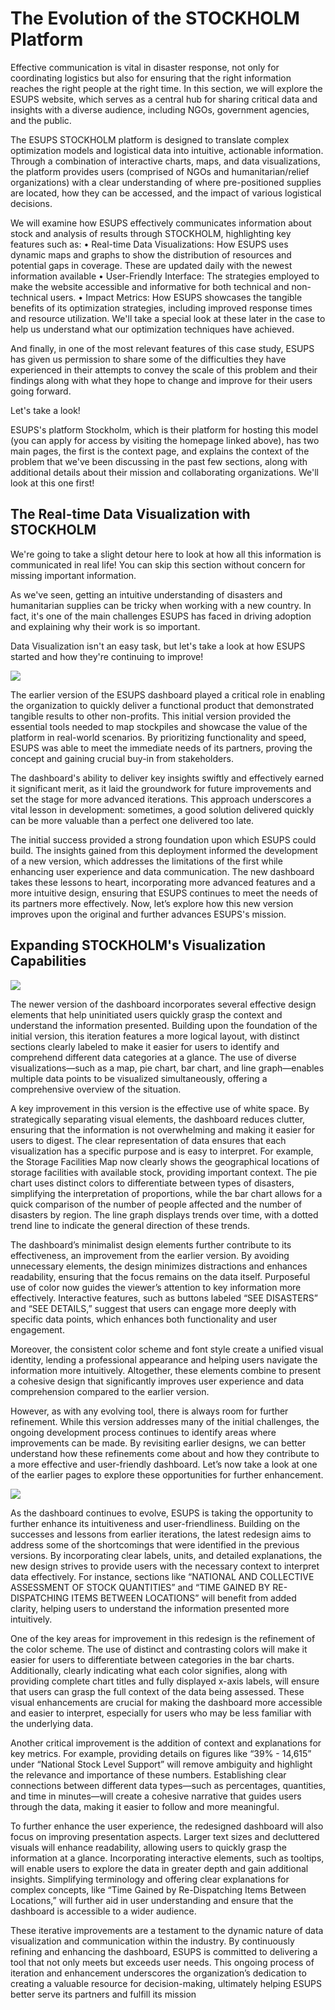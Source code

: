 # The Evolution of the STOCKHOLM Platform

Effective communication is vital in disaster response, not only for coordinating logistics but also for ensuring that the right information reaches the right people at the right time. In this section, we will explore the ESUPS website, which serves as a central hub for sharing critical data and insights with a diverse audience, including NGOs, government agencies, and the public.

The ESUPS STOCKHOLM platform is designed to translate complex optimization models and logistical data into intuitive, actionable information. Through a combination of interactive charts, maps, and data visualizations, the platform provides users (comprised of NGOs and humanitarian/relief organizations) with a clear understanding of where pre-positioned supplies are located, how they can be accessed, and the impact of various logistical decisions.

We will examine how ESUPS effectively communicates information about stock and analysis of results through STOCKHOLM, highlighting key features such as:
•	Real-time Data Visualizations: How ESUPS uses dynamic maps and graphs to show the distribution of resources and potential gaps in coverage. These are updated daily with the newest information available
•	User-Friendly Interface: The strategies employed to make the website accessible and informative for both technical and non-technical users.
•	Impact Metrics: How ESUPS showcases the tangible benefits of its optimization strategies, including improved response times and resource utilization. We'll take a special look at these later in the case to help us understand what our optimization techniques have achieved.

And finally, in one of the most relevant features of this case study, ESUPS has given us permission to share some of the difficulties they have experienced in their attempts to convey the scale of this problem and their findings along with what they hope to change and improve for their users going forward.

Let's take a look!

ESUPS's platform Stockholm, which is their platform for hosting this model (you can apply for access by visiting the homepage linked above), has two main pages, the first is the context page, and explains the context of the problem that we've been discussing in the past few sections, along with additional details about their mission and collaborating organizations. We'll look at this one first!

## The Real-time Data Visualization with STOCKHOLM

We're going to take a slight detour here to look at how all this information is communicated in real life! You can skip this section without concern for missing important information. 

As we've seen, getting an intuitive understanding of disasters and humanitarian supplies can be tricky when working with a new country. In fact, it's one of the main challenges ESUPS has faced in driving adoption and explaining why their work is so important. 

Data Visualization isn't an easy task, but let's take a look at how ESUPS started and how they're continuing to improve!

![](images/Old_Stockholm.png)

The earlier version of the ESUPS dashboard played a critical role in enabling the organization to quickly deliver a functional product that demonstrated tangible results to other non-profits. This initial version provided the essential tools needed to map stockpiles and showcase the value of the platform in real-world scenarios. By prioritizing functionality and speed, ESUPS was able to meet the immediate needs of its partners, proving the concept and gaining crucial buy-in from stakeholders.

The dashboard's ability to deliver key insights swiftly and effectively earned it significant merit, as it laid the groundwork for future improvements and set the stage for more advanced iterations. This approach underscores a vital lesson in development: sometimes, a good solution delivered quickly can be more valuable than a perfect one delivered too late.

The initial success provided a strong foundation upon which ESUPS could build. The insights gained from this deployment informed the development of a new version, which addresses the limitations of the first while enhancing user experience and data communication. The new dashboard takes these lessons to heart, incorporating more advanced features and a more intuitive design, ensuring that ESUPS continues to meet the needs of its partners more effectively. Now, let’s explore how this new version improves upon the original and further advances ESUPS's mission.

## Expanding STOCKHOLM's Visualization Capabilities

![](images/Disaster_Dashboard.png)

The newer version of the dashboard incorporates several effective design elements that help uninitiated users quickly grasp the context and understand the information presented. Building upon the foundation of the initial version, this iteration features a more logical layout, with distinct sections clearly labeled to make it easier for users to identify and comprehend different data categories at a glance. The use of diverse visualizations—such as a map, pie chart, bar chart, and line graph—enables multiple data points to be visualized simultaneously, offering a comprehensive overview of the situation.

A key improvement in this version is the effective use of white space. By strategically separating visual elements, the dashboard reduces clutter, ensuring that the information is not overwhelming and making it easier for users to digest. The clear representation of data ensures that each visualization has a specific purpose and is easy to interpret. For example, the Storage Facilities Map now clearly shows the geographical locations of storage facilities with available stock, providing important context. The pie chart uses distinct colors to differentiate between types of disasters, simplifying the interpretation of proportions, while the bar chart allows for a quick comparison of the number of people affected and the number of disasters by region. The line graph displays trends over time, with a dotted trend line to indicate the general direction of these trends.

The dashboard’s minimalist design elements further contribute to its effectiveness, an improvement from the earlier version. By avoiding unnecessary elements, the design minimizes distractions and enhances readability, ensuring that the focus remains on the data itself. Purposeful use of color now guides the viewer’s attention to key information more effectively. Interactive features, such as buttons labeled “SEE DISASTERS” and “SEE DETAILS,” suggest that users can engage more deeply with specific data points, which enhances both functionality and user engagement.

Moreover, the consistent color scheme and font style create a unified visual identity, lending a professional appearance and helping users navigate the information more intuitively. Altogether, these elements combine to present a cohesive design that significantly improves user experience and data comprehension compared to the earlier version.

However, as with any evolving tool, there is always room for further refinement. While this version addresses many of the initial challenges, the ongoing development process continues to identify areas where improvements can be made. By revisiting earlier designs, we can better understand how these refinements come about and how they contribute to a more effective and user-friendly dashboard. Let’s now take a look at one of the earlier pages to explore these opportunities for further enhancement.

![](images/Stock_Dashboard.png)

As the dashboard continues to evolve, ESUPS is taking the opportunity to further enhance its intuitiveness and user-friendliness. Building on the successes and lessons from earlier iterations, the latest redesign aims to address some of the shortcomings that were identified in the previous versions. By incorporating clear labels, units, and detailed explanations, the new design strives to provide users with the necessary context to interpret data effectively. For instance, sections like “NATIONAL AND COLLECTIVE ASSESSMENT OF STOCK QUANTITIES” and “TIME GAINED BY RE-DISPATCHING ITEMS BETWEEN LOCATIONS” will benefit from added clarity, helping users to understand the information presented more intuitively.

One of the key areas for improvement in this redesign is the refinement of the color scheme. The use of distinct and contrasting colors will make it easier for users to differentiate between categories in the bar charts. Additionally, clearly indicating what each color signifies, along with providing complete chart titles and fully displayed x-axis labels, will ensure that users can grasp the full context of the data being assessed. These visual enhancements are crucial for making the dashboard more accessible and easier to interpret, especially for users who may be less familiar with the underlying data.

Another critical improvement is the addition of context and explanations for key metrics. For example, providing details on figures like “39% - 14,615” under “National Stock Level Support” will remove ambiguity and highlight the relevance and importance of these numbers. Establishing clear connections between different data types—such as percentages, quantities, and time in minutes—will create a cohesive narrative that guides users through the data, making it easier to follow and more meaningful.

To further enhance the user experience, the redesigned dashboard will also focus on improving presentation aspects. Larger text sizes and decluttered visuals will enhance readability, allowing users to quickly grasp the information at a glance. Incorporating interactive elements, such as tooltips, will enable users to explore the data in greater depth and gain additional insights. Simplifying terminology and offering clear explanations for complex concepts, like “Time Gained by Re-Dispatching Items Between Locations,” will further aid in user understanding and ensure that the dashboard is accessible to a wider audience.

These iterative improvements are a testament to the dynamic nature of data visualization and communication within the industry. By continuously refining and enhancing the dashboard, ESUPS is committed to delivering a tool that not only meets but exceeds user needs. This ongoing process of iteration and enhancement underscores the organization’s dedication to creating a valuable resource for decision-making, ultimately helping ESUPS better serve its partners and fulfill its mission
